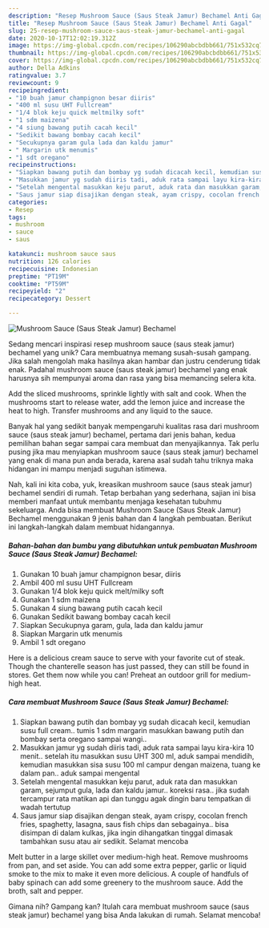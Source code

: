 ```yaml
---
description: "Resep Mushroom Sauce (Saus Steak Jamur) Bechamel Anti Gagal"
title: "Resep Mushroom Sauce (Saus Steak Jamur) Bechamel Anti Gagal"
slug: 25-resep-mushroom-sauce-saus-steak-jamur-bechamel-anti-gagal
date: 2020-10-17T12:02:19.312Z
image: https://img-global.cpcdn.com/recipes/106290abcbdbb661/751x532cq70/mushroom-sauce-saus-steak-jamur-bechamel-foto-resep-utama.jpg
thumbnail: https://img-global.cpcdn.com/recipes/106290abcbdbb661/751x532cq70/mushroom-sauce-saus-steak-jamur-bechamel-foto-resep-utama.jpg
cover: https://img-global.cpcdn.com/recipes/106290abcbdbb661/751x532cq70/mushroom-sauce-saus-steak-jamur-bechamel-foto-resep-utama.jpg
author: Della Adkins
ratingvalue: 3.7
reviewcount: 9
recipeingredient:
- "10 buah jamur champignon besar diiris"
- "400 ml susu UHT Fullcream"
- "1/4 blok keju quick meltmilky soft"
- "1 sdm maizena"
- "4 siung bawang putih cacah kecil"
- "Sedikit bawang bombay cacah kecil"
- "Secukupnya garam gula lada dan kaldu jamur"
- " Margarin utk menumis"
- "1 sdt oregano"
recipeinstructions:
- "Siapkan bawang putih dan bombay yg sudah dicacah kecil, kemudian susu full cream.. tumis 1 sdm margarin masukkan bawang putih dan bombay serta oregano sampai wangi.."
- "Masukkan jamur yg sudah diiris tadi, aduk rata sampai layu kira-kira 10 menit.. setelah itu masukkan susu UHT 300 ml, aduk sampai mendidih, kemudian masukkan sisa susu 100 ml campur dengan maizena, tuang ke dalam pan.. aduk sampai mengental"
- "Setelah mengental masukkan keju parut, aduk rata dan masukkan garam, sejumput gula, lada dan kaldu jamur.. koreksi rasa.. jika sudah tercampur rata matikan api dan tunggu agak dingin baru tempatkan di wadah tertutup"
- "Saus jamur siap disajikan dengan steak, ayam crispy, cocolan french fries, spaghetty, lasagna, saus fish chips dan sebagainya.. bisa disimpan di dalam kulkas, jika ingin dihangatkan tinggal dimasak tambahkan susu atau air sedikit. Selamat mencoba"
categories:
- Resep
tags:
- mushroom
- sauce
- saus

katakunci: mushroom sauce saus 
nutrition: 126 calories
recipecuisine: Indonesian
preptime: "PT19M"
cooktime: "PT59M"
recipeyield: "2"
recipecategory: Dessert

---
```



![Mushroom Sauce (Saus Steak Jamur) Bechamel](https://img-global.cpcdn.com/recipes/106290abcbdbb661/751x532cq70/mushroom-sauce-saus-steak-jamur-bechamel-foto-resep-utama.jpg)

Sedang mencari inspirasi resep mushroom sauce (saus steak jamur) bechamel yang unik? Cara membuatnya memang susah-susah gampang. Jika salah mengolah maka hasilnya akan hambar dan justru cenderung tidak enak. Padahal mushroom sauce (saus steak jamur) bechamel yang enak harusnya sih mempunyai aroma dan rasa yang bisa memancing selera kita.

Add the sliced mushrooms, sprinkle lightly with salt and cook. When the mushrooms start to release water, add the lemon juice and increase the heat to high. Transfer mushrooms and any liquid to the sauce.

Banyak hal yang sedikit banyak mempengaruhi kualitas rasa dari mushroom sauce (saus steak jamur) bechamel, pertama dari jenis bahan, kedua pemilihan bahan segar sampai cara membuat dan menyajikannya. Tak perlu pusing jika mau menyiapkan mushroom sauce (saus steak jamur) bechamel yang enak di mana pun anda berada, karena asal sudah tahu triknya maka hidangan ini mampu menjadi suguhan istimewa.


Nah, kali ini kita coba, yuk, kreasikan mushroom sauce (saus steak jamur) bechamel sendiri di rumah. Tetap berbahan yang sederhana, sajian ini bisa memberi manfaat untuk membantu menjaga kesehatan tubuhmu sekeluarga. Anda bisa membuat Mushroom Sauce (Saus Steak Jamur) Bechamel menggunakan 9 jenis bahan dan 4 langkah pembuatan. Berikut ini langkah-langkah dalam membuat hidangannya.

<!--inarticleads1-->

##### Bahan-bahan dan bumbu yang dibutuhkan untuk pembuatan Mushroom Sauce (Saus Steak Jamur) Bechamel:

1. Gunakan 10 buah jamur champignon besar, diiris
1. Ambil 400 ml susu UHT Fullcream
1. Gunakan 1/4 blok keju quick melt/milky soft
1. Gunakan 1 sdm maizena
1. Gunakan 4 siung bawang putih cacah kecil
1. Gunakan Sedikit bawang bombay cacah kecil
1. Siapkan Secukupnya garam, gula, lada dan kaldu jamur
1. Siapkan  Margarin utk menumis
1. Ambil 1 sdt oregano


Here is a delicious cream sauce to serve with your favorite cut of steak. Though the chanterelle season has just passed, they can still be found in stores. Get them now while you can! Preheat an outdoor grill for medium-high heat. 

<!--inarticleads2-->

##### Cara membuat Mushroom Sauce (Saus Steak Jamur) Bechamel:

1. Siapkan bawang putih dan bombay yg sudah dicacah kecil, kemudian susu full cream.. tumis 1 sdm margarin masukkan bawang putih dan bombay serta oregano sampai wangi..
1. Masukkan jamur yg sudah diiris tadi, aduk rata sampai layu kira-kira 10 menit.. setelah itu masukkan susu UHT 300 ml, aduk sampai mendidih, kemudian masukkan sisa susu 100 ml campur dengan maizena, tuang ke dalam pan.. aduk sampai mengental
1. Setelah mengental masukkan keju parut, aduk rata dan masukkan garam, sejumput gula, lada dan kaldu jamur.. koreksi rasa.. jika sudah tercampur rata matikan api dan tunggu agak dingin baru tempatkan di wadah tertutup
1. Saus jamur siap disajikan dengan steak, ayam crispy, cocolan french fries, spaghetty, lasagna, saus fish chips dan sebagainya.. bisa disimpan di dalam kulkas, jika ingin dihangatkan tinggal dimasak tambahkan susu atau air sedikit. Selamat mencoba


Melt butter in a large skillet over medium-high heat. Remove mushrooms from pan, and set aside. You can add some extra pepper, garlic or liquid smoke to the mix to make it even more delicious. A couple of handfuls of baby spinach can add some greenery to the mushroom sauce. Add the broth, salt and pepper. 

Gimana nih? Gampang kan? Itulah cara membuat mushroom sauce (saus steak jamur) bechamel yang bisa Anda lakukan di rumah. Selamat mencoba!
